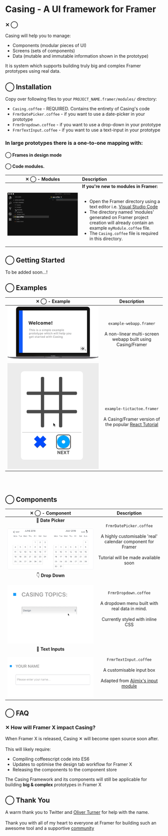 # Casing  - A UI framework for Framer<br>
### ✕ ⃝ <br>

Casing will help you to manage:

* Components (modular pieces of UI)
* Screens (sets of components)
* Data (mutable and immutable information shown in the prototype)

It is system which supports building truly big and complex Framer prototypes using real data.

## ⃝ Installation

Copy over following files to your `PROJECT_NAME.framer/modules/` directory:

* `Casing.coffee` - REQUIRED. Contains the entirety of Casing's code
* `FrmrDatePicker.coffee` - if you want to use a date-picker in your prototype
* `FrmrDropdown.coffee` - if you want to use a drop-down in your prototype
* `FrmrTextInput.coffee` - if you want to use a text-input in your prototype

### In large prototypes there is a one-to-one mapping with:<br>
#### ⃝ Frames in design mode
#### ⃝ Code modules. 

| ✕ ⃝ - **Modules** | **Description** |
| :---: | :--- |
| ![Modules Example](./img/modules_example.gif) | **If you're new to modules in Framer:**<br><br><ul><li>Open the Framer directory using a text editor i.e. [Visual Studio Code](https://code.visualstudio.com/download)</li><li>The directory named 'modules' generated on Framer project creation will already contain an example `myModule.coffee` file.</li><li>The `Casing.coffee` file is required in this directory.</li> |


## ⃝ Getting Started

To be added soon...!


## ⃝ Examples

| ✕ ⃝ - **Example** | **Description** |
| :---: | :---: |
| ![WebApp example](./img/example_webapp.gif) | `example-webapp.framer`<br><br>A non-linear multi-screen webapp built using Casing/Framer |
| ![TicTacToe example](./img/example_tictactoe.gif) | `example-tictactoe.framer`<br><br> A Casing/Framer version of the popular [React Tutorial][react-tutorial] | 

[react-tutorial]: https://reactjs.org/tutorial/tutorial.html
<br><br>
## ⃝ Components

| ✕ ⃝ - **Component** | **Description** |
| :---: | :---: |
| 📅 **Date Picker**<br><br>![Calendar](./img/example_calendar.gif)<br> | `FrmrDatePicker.coffee`<br><br> A highly customisable 'real' calendar component for Framer<br><br> Tutorial will be made available soon|
| 👇 **Drop Down**<br><br>![Dropdown](./img/example_dropdown.gif)<br> | `FrmrDropdown.coffee` <br><br> A dropdown menu built with real data in mind.<br><br> Currently styled with inline CSS | 
| 💬 **Text Inputs**<br><br> ![Text Input](./img/example_input.gif)<br> | `FrmrTextInput.coffee` <br><br> A customisable input box <br><br> Adapted from [Ajimix's input module](https://github.com/ajimix/Input-Framer)| 

## ⃝ FAQ
### ✕ How will Framer X impact Casing?
When Framer X is released, Casing ✕ will become open source soon after. <br><br>
This will likely require:<br>
<ul><li>Compiling coffeescript code into ES6</li><li>Updates to optimise the design tab workflow for Framer X</li><li>Releasing the components to the component store</li></ul>

The Casing Framework and its components will still be applicable for building **big & complex** prototypes in Framer X

## ⃝ Thank You

A warm thank you to Twitter and [Oliver Turner](https://twitter.com/oliverturner) for help with the name.<br><br>
Thank you with all of my heart to everyone at Framer for building such an awesome tool and a supportive [community](https://framer.com/community/)
